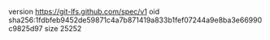 version https://git-lfs.github.com/spec/v1
oid sha256:1fdbfeb9452de59871c4a7b871419a833b1fef07244a9e8ba3e66990c9825d97
size 25252
